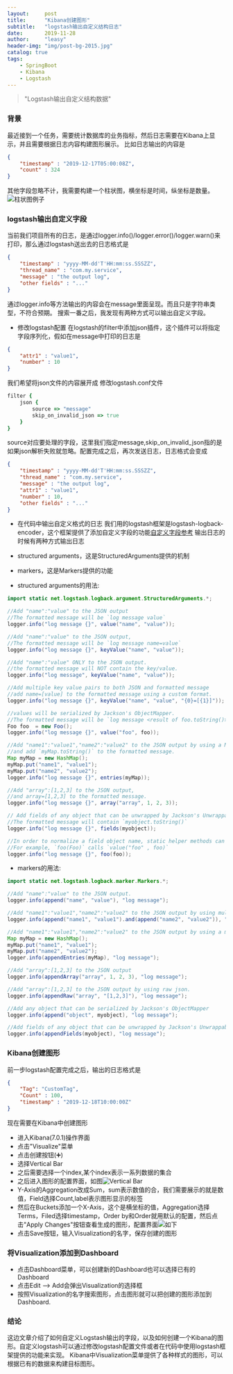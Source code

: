 ```yaml
---
layout:     post
title:      "Kibana创建图形"
subtitle:   "logstash输出自定义结构日志"
date:       2019-11-28
author:     "leasy"
header-img: "img/post-bg-2015.jpg"
catalog: true
tags:
    - SpringBoot
    - Kibana
    - Logstash
---
```


> "Logstash输出自定义结构数据"

### 背景
最近接到一个任务，需要统计数据库的业务指标，然后日志需要在Kibana上显示，并且需要根据日志内容构建图形展示。
比如日志输出的内容是

```json
{
    "timestamp" : "2019-12-17T05:00:08Z",
    "count" : 324
}
```

其他字段忽略不计，我需要构建一个柱状图，横坐标是时间，纵坐标是数量。
![柱状图例子](https://leasyzhang.github.io/img/in-post/kibana-visualization/linear-bar.jpg)
### logstash输出自定义字段
当前我们项目所有的日志，是通过logger.info()/logger.error()/logger.warn()来打印，那么通过logstash送出去的日志格式是

```json
{
    "timestamp" : "yyyy-MM-dd'T'HH:mm:ss.SSSZZ",
    "thread_name" : "com.my.service",
    "message" : "the output log",
    "other fields" : "..."
}
```

通过logger.info等方法输出的内容会在message里面呈现。而且只是字符串类型，不符合预期。
搜索一番之后，我发现有两种方式可以输出自定义字段。
- 修改logstash配置
在logstash的filter中添加json插件，这个插件可以将指定字段序列化，假如在message中打印的日志是

```json
{
    "attr1" : "value1",
    "number" : 10
}
```

我们希望将json文件的内容展开成
修改logstash.conf文件

```ruby
filter {
    json {
        source => "message"
        skip_on_invalid_json => true
    }
}
```

source对应要处理的字段，这里我们指定message,skip_on_invalid_json指的是如果json解析失败就忽略。配置完成之后，再次发送日志，日志格式会变成

```json
{
    "timestamp" : "yyyy-MM-dd'T'HH:mm:ss.SSSZZ",
    "thread_name" : "com.my.service",
    "message" : "the output log",
    "attr1" : "value1",
    "number" : 10,
    "other fields" : "..."
}
```

- 在代码中输出自定义格式的日志
我们用的logstash框架是logstash-logback-encoder，这个框架提供了添加自定义字段的功能[自定义字段参考](https://github.com/logstash/logstash-logback-encoder#event-specific-custom-fields)
输出日志的时候有两种方式输出日志
- structured arguments，这是StructuredArguments提供的机制
- markers，这是Markers提供的功能

- structured arguments的用法:

```java
import static net.logstash.logback.argument.StructuredArguments.*;

//Add "name":"value" to the JSON output
//The formatted message will be `log message value`
logger.info("log message {}", value("name", "value"));

//Add "name":"value" to the JSON output,
//The formatted message will be `log message name=value`
logger.info("log message {}", keyValue("name", "value"));

//Add "name":"value" ONLY to the JSON output.
//the formatted message will NOT contain the key/value.
logger.info("log message", keyValue("name", "value"));

//Add multiple key value pairs to both JSON and formatted message
//add name=[value] to the formatted message using a custom format.
logger.info("log message {}", keyValue("name", "value", "{0}=[{1}]"));

//values will be serialized by Jackson's ObjectMapper.
//The formatted message will be `log message <result of foo.toString()>`
Foo foo  = new Foo();
logger.info("log message {}", value("foo", foo));

//Add "name1":"value1","name2":"value2" to the JSON output by using a Map,
//and add `myMap.toString()` to the formatted message.
Map myMap = new HashMap();
myMap.put("name1", "value1");
myMap.put("name2", "value2");
logger.info("log message {}", entries(myMap));

//Add "array":[1,2,3] to the JSON output,
//and array=[1,2,3] to the formatted message.
logger.info("log message {}", array("array", 1, 2, 3));

// Add fields of any object that can be unwrapped by Jackson's UnwrappableBeanSerializer to the JSON output.
//The formatted message will contain `myobject.toString()`
logger.info("log message {}", fields(myobject));

//In order to normalize a field object name, static helper methods can be created.
//For example, `foo(Foo)` calls `value("foo" , foo)`
logger.info("log message {}", foo(foo));
```

- markers的用法:

```java
import static net.logstash.logback.marker.Markers.*;

//Add "name":"value" to the JSON output.
logger.info(append("name", "value"), "log message");

//Add "name1":"value1","name2":"value2" to the JSON output by using multiple markers.
logger.info(append("name1", "value1").and(append("name2", "value2")), "log message");

//Add "name1":"value1","name2":"value2" to the JSON output by using a map.
Map myMap = new HashMap();
myMap.put("name1", "value1");
myMap.put("name2", "value2");
logger.info(appendEntries(myMap), "log message");

//Add "array":[1,2,3] to the JSON output
logger.info(appendArray("array", 1, 2, 3), "log message");

//Add "array":[1,2,3] to the JSON output by using raw json.
logger.info(appendRaw("array", "[1,2,3]"), "log message");

//Add any object that can be serialized by Jackson's ObjectMapper
logger.info(append("object", myobject), "log message");

//Add fields of any object that can be unwrapped by Jackson's UnwrappableBeanSerializer.
logger.info(appendFields(myobject), "log message");
```

### Kibana创建图形
前一步logstash配置完成之后，输出的日志格式是

```json
{
    "Tag": "CustomTag",
    "Count" : 100,
    "timestamp" : "2019-12-18T10:00:00Z"
}
```

现在需要在Kibana中创建图形
- 进入Kibana(7.0.1)操作界面
- 点击"Visualize"菜单
- 点击创建按钮(➕)
- 选择Vertical Bar
- 之后需要选择一个index,某个index表示一系列数据的集合
- 之后进入图形的配置界面，如图![Vertical Bar](https://leasyzhang.github.io/img/in-post/kibana-visualization/vertical-bar-creation.jpg)
- Y-Axis的Aggregation改成Sum，sum表示数值的合，我们需要展示的就是数值，Field选择Count,label表示图形显示的标签
- 然后在Buckets添加一个X-Axis，这个是横坐标的值，Aggregation选择Terms，Filed选择timestamp，Order by和Order就用默认的配置，然后点击"Apply Changes"按钮查看生成的图形，配置界面![如下](https://leasyzhang.github.io/img/in-post/kibana-visualization/x-y-config.jpg)
- 点击Save按钮，输入Visualization的名字，保存创建的图形
### 将Visualization添加到Dashboard
- 点击Dashboard菜单，可以创建新的Dashboard也可以选择已有的Dashboard
- 点击Edit --> Add会弹出Visualization的选择框
- 按照Visualization的名字搜索图形，点击图形就可以把创建的图形添加到Dashboard.
### 结论
这边文章介绍了如何自定义Logstash输出的字段，以及如何创建一个Kibana的图形。自定义logstash可以通过修改logstash配置文件或者在代码中使用logstash框架提供的功能来实现。
Kibana中Visualization菜单提供了各种样式的图形，可以根据已有的数据来构建目标图形。